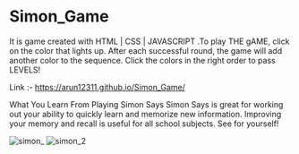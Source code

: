 # Simon_Game
It is game created with  HTML | CSS | JAVASCRIPT .To play THE gAME, click on the color that lights up. After each successful round, the game will add another color to the sequence. Click the colors in the right order to pass LEVELS! 

Link :- https://arun12311.github.io/Simon_Game/

What You Learn From Playing Simon Says
Simon Says is great for working out your ability to quickly learn and memorize new information. Improving your memory and recall is useful for all school subjects. See for yourself!

![simon_](https://user-images.githubusercontent.com/108878412/207782688-033d35b8-c3f5-48b1-b747-7498080cf6d8.PNG)
![simon_2](https://user-images.githubusercontent.com/108878412/207782694-15aae60e-474f-43b3-8701-351bd363fb49.PNG)
